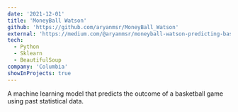 ```yaml
---
date: '2021-12-01'
title: 'MoneyBall Watson'
github: 'https://github.com/aryanmsr/MoneyBall_Watson'
external: 'https://medium.com/@aryanmsr/moneyball-watson-predicting-basketball-games-with-data-analytics-d13beba7e645'
tech:
  - Python
  - Sklearn
  - BeautifulSoup
company: 'Columbia'
showInProjects: true 
---
```


A machine learning model that predicts the outcome of a basketball game using past statistical data. 